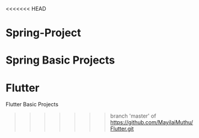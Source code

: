 <<<<<<< HEAD
# Spring-Project
Spring Basic Projects
=======
# Flutter
Flutter Basic Projects
>>>>>>> branch 'master' of https://github.com/MayilaiMuthu/Flutter.git
